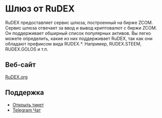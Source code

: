 # Шлюз от RuDEX

RuDEX предоставляет сервис шлюза, построенный на бирже ZCOM. Сервис шлюза отвечает за ввод и вывод криптовалют с биржи ZCOM. Он поддерживает обширный список популярных активов. Вы легко можете определить, какие из них поддерживает RuDEX, так как они обладают префиксом вида RUDEX.*. Например, RUDEX.STEEM, RUDEX.GOLOS и т.п.

## Веб-сайт

[RuDEX.org](https://rudex.org)

## Поддержка

- [Открыть тикет](https://rudex.freshdesk.com)
- [Telegram Чат](https://t.me/BitSharesDEX_RU)
